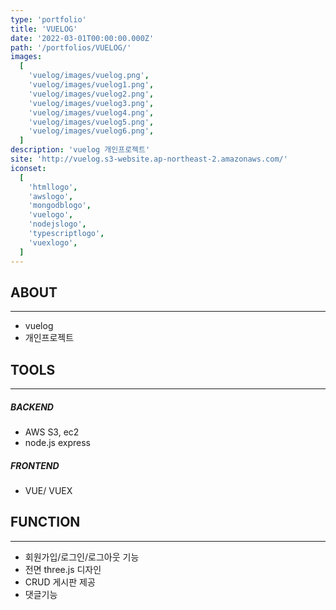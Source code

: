 ```yaml
---
type: 'portfolio'
title: 'VUELOG'
date: '2022-03-01T00:00:00.000Z'
path: '/portfolios/VUELOG/'
images:
  [
    'vuelog/images/vuelog.png',
    'vuelog/images/vuelog1.png',
    'vuelog/images/vuelog2.png',
    'vuelog/images/vuelog3.png',
    'vuelog/images/vuelog4.png',
    'vuelog/images/vuelog5.png',
    'vuelog/images/vuelog6.png',
  ]
description: 'vuelog 개인프로젝트'
site: 'http://vuelog.s3-website.ap-northeast-2.amazonaws.com/'
iconset:
  [
    'htmllogo',
    'awslogo',
    'mongodblogo',
    'vuelogo',
    'nodejslogo',
    'typescriptlogo',
    'vuexlogo',
  ]
---
```


## ABOUT

---

- vuelog
- 개인프로젝트

## TOOLS

---

##### BACKEND

- AWS S3, ec2
- node.js express

##### FRONTEND

- VUE/ VUEX

## FUNCTION

---

- 회원가입/로그인/로그아웃 기능
- 전면 three.js 디자인
- CRUD 게시판 제공
- 댓글기능
